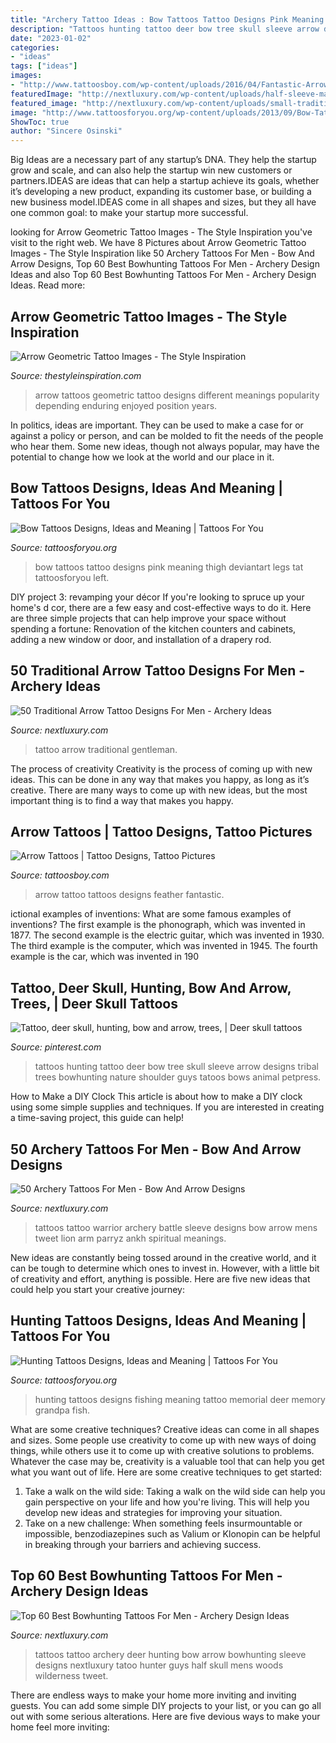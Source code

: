 ```yaml
---
title: "Archery Tattoo Ideas : Bow Tattoos Tattoo Designs Pink Meaning Thigh Deviantart Legs Tat Tattoosforyou Left"
description: "Tattoos hunting tattoo deer bow tree skull sleeve arrow designs tribal trees bowhunting nature shoulder guys tatoos bows animal petpress"
date: "2023-01-02"
categories:
- "ideas"
tags: ["ideas"]
images:
- "http://www.tattoosboy.com/wp-content/uploads/2016/04/Fantastic-Arrow-Tattoo-TB1449.jpg"
featuredImage: "http://nextluxury.com/wp-content/uploads/half-sleeve-male-bowhunting-themed-tattoos.jpg"
featured_image: "http://nextluxury.com/wp-content/uploads/small-traditional-arrow-tattoo-design-for-guys-on-arm.jpg"
image: "http://www.tattoosforyou.org/wp-content/uploads/2013/09/Bow-Tattoos-749x1024.jpg"
ShowToc: true
author: "Sincere Osinski"
---
```



Big Ideas are a necessary part of any startup’s DNA. They help the startup grow and scale, and can also help the startup win new customers or partners.IDEAS are ideas that can help a startup achieve its goals, whether it’s developing a new product, expanding its customer base, or building a new business model.IDEAS come in all shapes and sizes, but they all have one common goal: to make your startup more successful.

	

		
looking for Arrow Geometric Tattoo Images - The Style Inspiration you've visit to the right web. We have 8 Pictures about Arrow Geometric Tattoo Images - The Style Inspiration like 50 Archery Tattoos For Men - Bow And Arrow Designs, Top 60 Best Bowhunting Tattoos For Men - Archery Design Ideas and also Top 60 Best Bowhunting Tattoos For Men - Archery Design Ideas. Read more:
		
    
## Arrow Geometric Tattoo Images - The Style Inspiration

<img loading=lazy src="http://thestyleinspiration.com/wp-content/uploads/2018/10/Arrow-Geometric-Tattoos-9.jpg" onerror="this.onerror=null;this.src='https://tse3.mm.bing.net/th?id=OIP.Or3OvflRKqzWkhdYX3yM5gHaHa&amp;pid=15.1';" alt="Arrow Geometric Tattoo Images - The Style Inspiration">

_Source: thestyleinspiration.com_

>arrow tattoos geometric tattoo designs different meanings popularity depending enduring enjoyed position years. 

	

In politics, ideas are important. They can be used to make a case for or against a policy or person, and can be molded to fit the needs of the people who hear them. Some new ideas, though not always popular, may have the potential to change how we look at the world and our place in it.

    
## Bow Tattoos Designs, Ideas And Meaning | Tattoos For You

<img loading=lazy src="http://www.tattoosforyou.org/wp-content/uploads/2013/09/Bow-Tattoos-749x1024.jpg" onerror="this.onerror=null;this.src='https://tse3.mm.bing.net/th?id=OIP.5rbJTmpJO9Z7y4bkmfsV9AHaKI&amp;pid=15.1';" alt="Bow Tattoos Designs, Ideas and Meaning | Tattoos For You">

_Source: tattoosforyou.org_

>bow tattoos tattoo designs pink meaning thigh deviantart legs tat tattoosforyou left. 

	

DIY project 3: revamping your décor
If you're looking to spruce up your home's d cor, there are a few easy and cost-effective ways to do it. Here are three simple projects that can help improve your space without spending a fortune: Renovation of the kitchen counters and cabinets, adding a new window or door, and installation of a drapery rod.

    
## 50 Traditional Arrow Tattoo Designs For Men - Archery Ideas

<img loading=lazy src="http://nextluxury.com/wp-content/uploads/small-traditional-arrow-tattoo-design-for-guys-on-arm.jpg" onerror="this.onerror=null;this.src='https://tse1.mm.bing.net/th?id=OIP.XQjXrjEPrIFkdmvdqiEzqgHaHa&amp;pid=15.1';" alt="50 Traditional Arrow Tattoo Designs For Men - Archery Ideas">

_Source: nextluxury.com_

>tattoo arrow traditional gentleman. 

	

The process of creativity
Creativity is the process of coming up with new ideas. This can be done in any way that makes you happy, as long as it’s creative. There are many ways to come up with new ideas, but the most important thing is to find a way that makes you happy.

    
## Arrow Tattoos | Tattoo Designs, Tattoo Pictures

<img loading=lazy src="http://www.tattoosboy.com/wp-content/uploads/2016/04/Fantastic-Arrow-Tattoo-TB1449.jpg" onerror="this.onerror=null;this.src='https://tse1.mm.bing.net/th?id=OIP.KwhyhehRgvfuTVELk7zNHgHaHa&amp;pid=15.1';" alt="Arrow Tattoos | Tattoo Designs, Tattoo Pictures">

_Source: tattoosboy.com_

>arrow tattoo tattoos designs feather fantastic. 

	

ictional examples of inventions: What are some famous examples of inventions?
The first example is the phonograph, which was invented in 1877. The second example is the electric guitar, which was invented in 1930. The third example is the computer, which was invented in 1945. The fourth example is the car, which was invented in 190
    
## Tattoo, Deer Skull, Hunting, Bow And Arrow, Trees, | Deer Skull Tattoos

<img loading=lazy src="https://i.pinimg.com/736x/59/cd/86/59cd86aee009d3357027c91b3104f9af--hunting-bows-bow-hunting-tattoos.jpg" onerror="this.onerror=null;this.src='https://tse4.mm.bing.net/th?id=OIP.JTN8emNp8XQQQcWTturw4AHaJ4&amp;pid=15.1';" alt="Tattoo, deer skull, hunting, bow and arrow, trees, | Deer skull tattoos">

_Source: pinterest.com_

>tattoos hunting tattoo deer bow tree skull sleeve arrow designs tribal trees bowhunting nature shoulder guys tatoos bows animal petpress. 

	

How to Make a DIY Clock
This article is about how to make a DIY clock using some simple supplies and techniques. If you are interested in creating a time-saving project, this guide can help!

    
## 50 Archery Tattoos For Men - Bow And Arrow Designs

<img loading=lazy src="http://nextluxury.com/wp-content/uploads/sleeve-warrior-battle-archery-mens-tattoos.jpg" onerror="this.onerror=null;this.src='https://tse1.mm.bing.net/th?id=OIP.EcdCyOJUIgZDig7rqBeNZQHaFh&amp;pid=15.1';" alt="50 Archery Tattoos For Men - Bow And Arrow Designs">

_Source: nextluxury.com_

>tattoos tattoo warrior archery battle sleeve designs bow arrow mens tweet lion arm parryz ankh spiritual meanings. 

	

New ideas are constantly being tossed around in the creative world, and it can be tough to determine which ones to invest in. However, with a little bit of creativity and effort, anything is possible. Here are five new ideas that could help you start your creative journey:  

    
## Hunting Tattoos Designs, Ideas And Meaning | Tattoos For You

<img loading=lazy src="http://www.tattoosforyou.org/wp-content/uploads/2013/11/Hunting-Tattoos-Designs.jpg" onerror="this.onerror=null;this.src='https://tse4.mm.bing.net/th?id=OIP.rYc7TZX2fHIccl7t5y7-EwHaFj&amp;pid=15.1';" alt="Hunting Tattoos Designs, Ideas and Meaning | Tattoos For You">

_Source: tattoosforyou.org_

>hunting tattoos designs fishing meaning tattoo memorial deer memory grandpa fish. 

	

What are some creative techniques?
Creative ideas can come in all shapes and sizes. Some people use creativity to come up with new ways of doing things, while others use it to come up with creative solutions to problems. Whatever the case may be, creativity is a valuable tool that can help you get what you want out of life. Here are some creative techniques to get started: 
1. Take a walk on the wild side: Taking a walk on the wild side can help you gain perspective on your life and how you're living. This will help you develop new ideas and strategies for improving your situation. 
2. Take on a new challenge: When something feels insurmountable or impossible, benzodiazepines such as Valium or Klonopin can be helpful in breaking through your barriers and achieving success.

    
## Top 60 Best Bowhunting Tattoos For Men - Archery Design Ideas

<img loading=lazy src="http://nextluxury.com/wp-content/uploads/half-sleeve-male-bowhunting-themed-tattoos.jpg" onerror="this.onerror=null;this.src='https://tse4.mm.bing.net/th?id=OIP.SNe6Ir_VcXWVk58JS9fbXQHaHa&amp;pid=15.1';" alt="Top 60 Best Bowhunting Tattoos For Men - Archery Design Ideas">

_Source: nextluxury.com_

>tattoos tattoo archery deer hunting bow arrow bowhunting sleeve designs nextluxury tatoo hunter guys half skull mens woods wilderness tweet. 

	

There are endless ways to make your home more inviting and inviting guests. You can add some simple DIY projects to your list, or you can go all out with some serious alterations. Here are five devious ways to make your home feel more inviting: 

